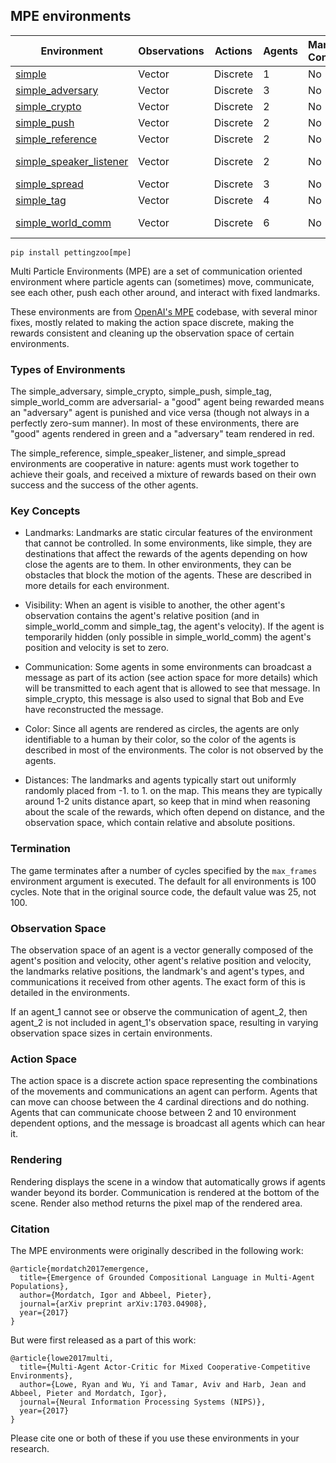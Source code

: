 ## MPE environments

| Environment             | Observations | Actions  | Agents | Manual Control | Action Shape | Action Values    | Observation Shape | Observation Values | Num States |
|-------------------------|--------------|----------|--------|----------------|--------------|------------------|-------------------|--------------------|------------|
| [simple](mpe/simple.md)                  | Vector       | Discrete | 1      | No             | (5)          | Discrete(5)      | (4)               | (-inf,inf)         | ?          |
| [simple_adversary](mpe/simple_adversary.md)        | Vector       | Discrete | 3      | No             | (5)          | Discrete(5)      | (8),(10)          | (-inf,inf)         | ?          |
| [simple_crypto](mpe/simple_crypto.md)           | Vector       | Discrete | 2      | No             | (4)          | Discrete(4)      | (4),(8)           | (-inf,inf)         | ?          |
| [simple_push](mpe/simple_push.md)             | Vector       | Discrete | 2      | No             | (5)          | Discrete(5)      | (8),(19)          | (-inf,inf)         | ?          |
| [simple_reference](mpe/simple_reference.md)        | Vector       | Discrete | 2      | No             | (50)         | Discrete(50)     | (21)              | (-inf,inf)         | ?          |
| [simple_speaker_listener](mpe/simple_speaker_listener.md) | Vector       | Discrete | 2      | No             | (3),(5)      | Discrete(3),(5)  | (3),(11)          | (-inf,inf)         | ?          |
| [simple_spread](mpe/simple_spread.md)           | Vector       | Discrete | 3      | No             | (5)          | Discrete(5)      | (18)              | (-inf,inf)         | ?          |
| [simple_tag](mpe/simple_tag.md)              | Vector       | Discrete | 4      | No             | (5)          | Discrete(5)      | (14),(16)         | (-inf,inf)         | ?          |
| [simple_world_comm](mpe/simple_world_comm.md)       | Vector       | Discrete | 6      | No             | (5),(20)     | Discrete(5),(20) | (28),(34)         | (-inf,inf)         | ?          |


`pip install pettingzoo[mpe]`

Multi Particle Environments (MPE) are a set of communication oriented environment where particle agents can (sometimes) move, communicate, see each other, push each other around, and interact with fixed landmarks.

These environments are from [OpenAI's MPE](https://github.com/openai/multiagent-particle-envs) codebase, with several minor fixes, mostly related to making the action space discrete, making the rewards consistent and cleaning up the observation space of certain environments.

### Types of Environments

The simple_adversary, simple_crypto, simple_push, simple_tag, simple_world_comm are adversarial- a "good" agent being rewarded means an "adversary" agent is punished and vice versa (though not always in a perfectly zero-sum manner). In most of these environments, there are "good" agents rendered in green and a "adversary" team rendered in red.

The simple_reference, simple_speaker_listener, and simple_spread environments are cooperative in nature: agents must work together to achieve their goals, and received a mixture of rewards based on their own success and the success of the other agents.

### Key Concepts

* Landmarks: Landmarks are static circular features of the environment that cannot be controlled. In some environments, like simple, they are destinations that affect the rewards of the agents depending on how close the agents are to them. In other environments, they can be obstacles that block the motion of the agents. These are described in more details for each environment.

* Visibility: When an agent is visible to another, the other agent's observation contains the agent's relative position (and in simple_world_comm and simple_tag, the agent's velocity). If the agent is temporarily hidden (only possible in simple_world_comm) the agent's position and velocity is set to zero.

* Communication: Some agents in some environments can broadcast a message as part of its action (see action space for more details) which will be transmitted to each agent that is allowed to see that message. In simple_crypto, this message is also used to signal that Bob and Eve have reconstructed the message.

* Color: Since all agents are rendered as circles, the agents are only identifiable to a human by their color, so the color of the agents is described in most of the environments. The color is not observed by the agents.

* Distances: The landmarks and agents typically start out uniformly randomly placed from -1. to 1. on the map. This means they are typically around 1-2 units distance apart, so keep that in mind when reasoning about the scale of the rewards, which often depend on distance, and the observation space, which contain relative and absolute positions.

### Termination

The game terminates after a number of cycles specified by the `max_frames` environment argument is executed. The default for all environments is 100 cycles. Note that in the original source code, the default value was 25, not 100.

### Observation Space

The observation space of an agent is a vector generally composed of the agent's position and velocity, other agent's relative position and velocity, the landmarks relative positions, the landmark's and agent's types, and communications it received from other agents. The exact form of this is detailed in the environments.

If an agent_1 cannot see or observe the communication of agent_2, then agent_2 is not included in agent_1's observation space, resulting in varying observation space sizes in certain environments.

### Action Space

The action space is a discrete action space representing the combinations of the movements and communications an agent can perform. Agents that can move can choose between the 4 cardinal directions and do nothing. Agents that can communicate choose between 2 and 10 environment dependent options, and the message is broadcast all agents which can hear it.

### Rendering

Rendering displays the scene in a window that automatically grows if agents wander beyond its border. Communication is rendered at the bottom of the scene. Render also method returns the pixel map of the rendered area.

### Citation

The MPE environments were originally described in the following work:

```
@article{mordatch2017emergence,
  title={Emergence of Grounded Compositional Language in Multi-Agent Populations},
  author={Mordatch, Igor and Abbeel, Pieter},
  journal={arXiv preprint arXiv:1703.04908},
  year={2017}
}
```

But were first released as a part of this work:

```
@article{lowe2017multi,
  title={Multi-Agent Actor-Critic for Mixed Cooperative-Competitive Environments},
  author={Lowe, Ryan and Wu, Yi and Tamar, Aviv and Harb, Jean and Abbeel, Pieter and Mordatch, Igor},
  journal={Neural Information Processing Systems (NIPS)},
  year={2017}
}
```

Please cite one or both of these if you use these environments in your research.
